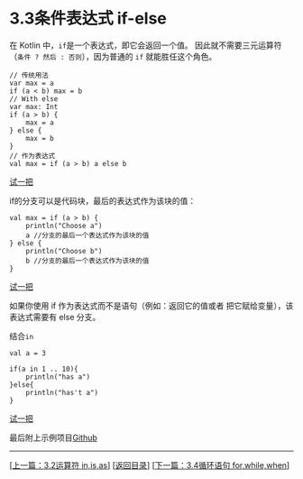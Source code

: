 # 3.3条件表达式 if-else

在 Kotlin 中，`if`是一个表达式，即它会返回一个值。 因此就不需要三元运算符（`条件 ? 然后 : 否则`），因为普通的 `if` 就能胜任这个角色。

	// 传统用法
	var max = a
	if (a < b) max = b
	// With else
	var max: Int
	if (a > b) {
		max = a
	} else {
		max = b
	}
	// 作为表达式
	val max = if (a > b) a else b

[试一把](https://try.kotlinlang.org/#/UserProjects/8ln3dmfsbbqd4ph0s3pdpqpdpn/ii2n72eurmbhpjes7h0771auqm)

if的分支可以是代码块，最后的表达式作为该块的值：

    val max = if (a > b) {
        println("Choose a")
        a //分支的最后一个表达式作为该块的值
    } else {
        println("Choose b")
        b //分支的最后一个表达式作为该块的值
    }

[试一把](https://try.kotlinlang.org/#/UserProjects/8ln3dmfsbbqd4ph0s3pdpqpdpn/nns8118c05d1ojq8o7kmk3mor4)

如果你使用 if 作为表达式而不是语句（例如：返回它的值或者 把它赋给变量），该表达式需要有 else 分支。

结合`in`

    val a = 3

    if(a in 1 .. 10){
        println("has a")
    }else{
        println("has't a")
    }

[试一把](https://try.kotlinlang.org/#/UserProjects/8ln3dmfsbbqd4ph0s3pdpqpdpn/if0admuocflrmtqnu9kpicveto)

最后附上示例项目[Github](https://github.com/Sogrey/Kotlin-Notes/tree/master/source/P02)

---
[[上一篇：3.2运算符 in,is,as](https://sogrey.github.io/Kotlin-Notes/notes/3%E7%A8%8B%E5%BA%8F%E7%BB%93%E6%9E%84/3.2%E8%BF%90%E7%AE%97%E7%AC%A6%20in,is,as)] [[返回目录](https://sogrey.github.io/Kotlin-Notes/)] [[下一篇：3.4循环语句 for,while,when](https://sogrey.github.io/Kotlin-Notes/notes/3%E7%A8%8B%E5%BA%8F%E7%BB%93%E6%9E%84/3.4%E5%BE%AA%E7%8E%AF%E8%AF%AD%E5%8F%A5%20for,while,when)]